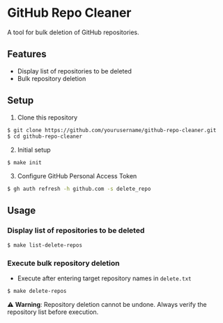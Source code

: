 # GitHub Repo Cleaner

A tool for bulk deletion of GitHub repositories.

## Features

- Display list of repositories to be deleted
- Bulk repository deletion

## Setup

1. Clone this repository

```bash
$ git clone https://github.com/yourusername/github-repo-cleaner.git
$ cd github-repo-cleaner
```

2. Initial setup

```bash
$ make init
```

3. Configure GitHub Personal Access Token

```bash
$ gh auth refresh -h github.com -s delete_repo
```

## Usage

### Display list of repositories to be deleted

```bash
$ make list-delete-repos
```

### Execute bulk repository deletion

- Execute after entering target repository names in `delete.txt`

```bash
$ make delete-repos
```

⚠️ **Warning**: Repository deletion cannot be undone. Always verify the repository list before execution.
